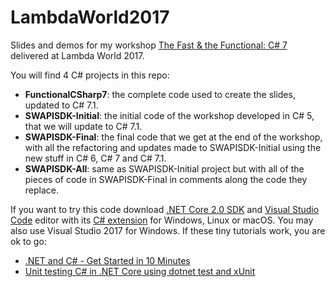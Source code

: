 # LambdaWorld2017

Slides and demos for my workshop [The Fast & the Functional: C# 7](http://www.lambda.world/schedule/#session-107) delivered at Lambda World 2017.

You will find 4 C# projects in this repo:
- **FunctionalCSharp7**: the complete code used to create the slides, updated to C# 7.1.
- **SWAPISDK-Initial**: the initial code of the workshop developed in C# 5, that we will update to C# 7.1.
- **SWAPISDK-Final**: the final code that we get at the end of the workshop, with all the refactoring and updates made to SWAPISDK-Initial using the new stuff in C# 6, C# 7 and C# 7.1.
- **SWAPISDK-All**: same as SWAPISDK-Initial project but with all of the pieces of code in SWAPISDK-Final in comments along the code they replace.

If you want to try this code download [.NET Core 2.0 SDK](https://www.microsoft.com/net/download/core) and [Visual Studio Code](https://code.visualstudio.com/) editor with its [C# extension](https://marketplace.visualstudio.com/items?itemName=ms-vscode.csharp) for Windows, Linux or macOS. You may also use Visual Studio 2017 for Windows. If these tiny tutorials work, you are ok to go:
- [.NET and C# - Get Started in 10 Minutes](https://www.microsoft.com/net/core)
- [Unit testing C# in .NET Core using dotnet test and xUnit](https://docs.microsoft.com/en-us/dotnet/core/testing/unit-testing-with-dotnet-test)